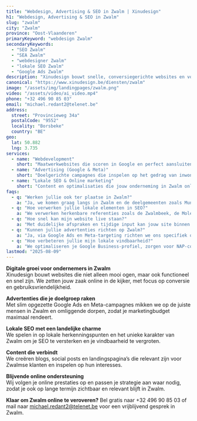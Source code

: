 ```yaml
---
title: "Webdesign, Advertising & SEO in Zwalm | Xinudesign"
h1: "Webdesign, Advertising & SEO in Zwalm"
slug: "zwalm"
city: "Zwalm"
province: "Oost-Vlaanderen"
primaryKeyword: "webdesign Zwalm"
secondaryKeywords:
  - "SEO Zwalm"
  - "SEA Zwalm"
  - "webdesigner Zwalm"
  - "lokale SEO Zwalm"
  - "Google Ads Zwalm"
description: "Xinudesign bouwt snelle, conversiegerichte websites en voert gerichte advertentiecampagnes voor bedrijven in Zwalm. Wij versterken je lokale vindbaarheid en online aanwezigheid."
canonical: "https://www.xinudesign.be/diensten/zwalm"
image: "/assets/img/landingpages/zwalm.png"
video: "/assets/video/ai_video.mp4"
phone: "+32 496 90 85 03"
email: "michael.redant2@telenet.be"
address:
  street: "Provincieweg 34a"
  postalCode: "9552"
  locality: "Borsbeke"
  country: "BE"
geo:
  lat: 50.882
  lng: 3.735
services:
  - name: "Webdevelopment"
    short: "Maatwerkwebsites die scoren in Google en perfect aansluiten bij de Zwalmse markt."
  - name: "Advertising (Google & Meta)"
    short: "Doelgerichte campagnes die inspelen op het gedrag van inwoners van Zwalm en omgeving."
  - name: "Lokale SEO & Online marketing"
    short: "Content en optimalisaties die jouw onderneming in Zwalm online op de kaart zetten."
faqs:
  - q: "Werken jullie ook ter plaatse in Zwalm?"
    a: "Ja, we komen graag langs in Zwalm en de deelgemeenten zoals Munkzwalm, Roborst, Rozebeke en Nederzwalm-Hermelgem."
  - q: "Hoe verwerken jullie lokale elementen in SEO?"
    a: "We verwerken herkenbare referenties zoals de Zwalmbeek, de Molenroute en het pittoreske landschap in je content."
  - q: "Hoe snel kan mijn website live staan?"
    a: "Met duidelijke afspraken en tijdige input kan jouw site binnen 2 tot 4 weken gelanceerd worden."
  - q: "Kunnen jullie advertenties richten op Zwalm?"
    a: "Ja, via Google Ads en Meta-targeting richten we ons specifiek op Zwalm en omliggende gemeenten."
  - q: "Hoe verbeteren jullie mijn lokale vindbaarheid?"
    a: "We optimaliseren je Google Business-profiel, zorgen voor NAP-consistentie, bouwen lokale backlinks en verwerken zoekwoorden zoals 'webdesigner Zwalm'."
lastmod: "2025-08-09"
---
```


**Digitale groei voor ondernemers in Zwalm**  
Xinudesign bouwt websites die niet alleen mooi ogen, maar ook functioneel en snel zijn. We zetten jouw zaak online in de kijker, met focus op conversie en gebruiksvriendelijkheid.

**Advertenties die je doelgroep raken**  
Met slim opgezette Google Ads en Meta-campagnes mikken we op de juiste mensen in Zwalm en omliggende dorpen, zodat je marketingbudget maximaal rendeert.

**Lokale SEO met een landelijke charme**  
We spelen in op lokale herkenningspunten en het unieke karakter van Zwalm om je SEO te versterken en je vindbaarheid te vergroten.

**Content die verbindt**  
We creëren blogs, social posts en landingspagina’s die relevant zijn voor Zwalmse klanten en inspelen op hun interesses.

**Blijvende online ondersteuning**  
Wij volgen je online prestaties op en passen je strategie aan waar nodig, zodat je ook op lange termijn zichtbaar en relevant blijft in Zwalm.

**Klaar om Zwalm online te veroveren?**
Bel gratis naar +32 496 90 85 03 of mail naar michael.redant2@telenet.be voor een vrijblijvend gesprek in Zwalm.
